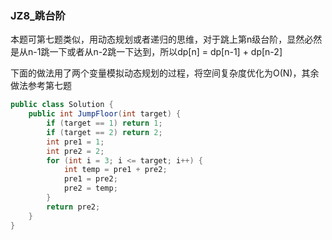 ### JZ8_跳台阶

本题可第七题类似，用动态规划或者递归的思维，对于跳上第n级台阶，显然必然是从n-1跳一下或者从n-2跳一下达到，所以dp[n] = dp[n-1] + dp[n-2]

下面的做法用了两个变量模拟动态规划的过程，将空间复杂度优化为O(N)，其余做法参考第七题

```java
public class Solution {
    public int JumpFloor(int target) {
        if (target == 1) return 1;
        if (target == 2) return 2;
        int pre1 = 1;
        int pre2 = 2;
        for (int i = 3; i <= target; i++) {
            int temp = pre1 + pre2;
            pre1 = pre2;
            pre2 = temp;
        }
        return pre2;
    }
}
```

